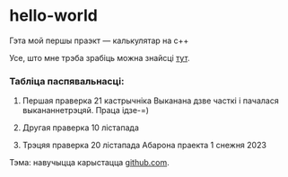 # hello-world
Гэта мой першы праэкт — калькулятар на с++


Усе, што мне трэба зрабіць можна знайсці [тут](https://docs.google.com/document/d/116Ch-CfY2T-KYU8IM7-SlZDHx7HXvUwgowSJoEwUsFM/mobilebasic).

### Табліца паспявальнасці:

1. Першая праверка 21 кастрычніка Выканана дзве часткі і пачалася выкананнетрэцяй. Праца ідзе-=)

2. Другая праверка 10 лістапада

3. Трэцяя праверка 20 лістапада
Абарона праекта 1 снежня 2023



Тэма: навучыцца карыстацца [github.com](https://github.com).

